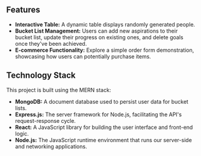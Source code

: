 
## Features

- **Interactive Table:** A dynamic table displays randomly generated people.
- **Bucket List Management:** Users can add new aspirations to their bucket list, update their progress on existing ones, and delete goals once they've been achieved.
- **E-commerce Functionality:** Explore a simple order form demonstration, showcasing how users can potentially purchase items.

## Technology Stack

This project is built using the MERN stack:

- **MongoDB:** A document database used to persist user data for bucket lists.
- **Express.js:** The server framework for Node.js, facilitating the API's request-response cycle.
- **React:** A JavaScript library for building the user interface and front-end logic.
- **Node.js:** The JavaScript runtime environment that runs our server-side and networking applications.
